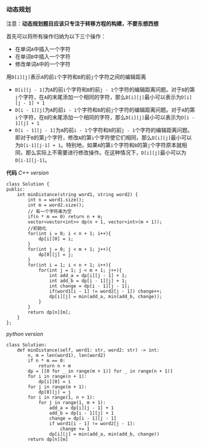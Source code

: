 ### 动态规划
注意：**动态规划题目应该只专注于转移方程的构建，不要东想西想**

首先可以将所有操作归纳为以下三个操作：
- 在单词`A`中插入一个字符
- 在单词`B`中插入一个字符
- 修改单词`A`中的一个字符

用`D[i][j]`表示`A`的前`i`个字符和`B`的前`j`个字符之间的编辑距离
- `D[i][j - 1]`为`A`的前`i`个字符和`B`的前`j - 1`个字符的编辑距离问题。对于`B`的第`j`个字符，在`A`的末尾添加一个相同的字符，那么`D[i][j]`最小可以表示为`D[i][j - 1] + 1`
- `D[i - 1][j]`为`A`的前`i - 1`个字符和`B`的前`j`个字符的编辑距离问题。对于`A`的第`i`个字符，在`B`的末尾添加一个相同的字符，那么`D[i][j]`最小可以表示为`D[i - 1][j] + 1`
- `D[i - 1][j - 1]`为`A`的前`i - 1`个字符和`B`的前`j - 1`个字符的编辑距离问题。即对于`B`的第`j`个字符，修改`A`的第`i`个字符使它们相同，那么`D[i][j]`最小可以为`D[i-1][j-1] + 1`。特别地，如果`A`的第`i`个字符和`B`的第`j`个字符原本就相同，那么实际上不需要进行修改操作。在这种情况下，`D[i][j]`最小可以为`D[i-1][j-1]`。

**代码**
*C++ version*
```
class Solution {
public:
    int minDistance(string word1, string word2) {
        int n = word1.size();
        int m = word2.size();
        // 有一个字符串为空
        if(n * m == 0) return n + m;
        vector<vector<int>> dp(n + 1, vector<int>(m + 1));
        //初始化
        for(int i = 0; i < n + 1; i++){
            dp[i][0] = i;
        }
        for(int j = 0; j < m + 1; j++){
            dp[0][j] = j;
        }
        for(int i = 1; i < n + 1; i++){
            for(int j = 1; j < m + 1; j++){
                int add_a = dp[i][j - 1] + 1;
                int add_b = dp[i - 1][j] + 1;
                int change = dp[i - 1][j - 1];
                if(word1[i - 1] != word2[j - 1]) change++;
                dp[i][j] = min(add_a, min(add_b, change));
            }
        }
        return dp[n][m];
    }
};
```

*python version*
```
class Solution:
    def minDistance(self, word1: str, word2: str) -> int:
        n, m = len(word1), len(word2)
        if n * m == 0:
            return n + m
        dp = [[0 for _ in range(m + 1)] for _ in range(n + 1)]
        for i in range(n + 1):
            dp[i][0] = i
        for j in range(m + 1):
            dp[0][j] = j
        for i in range(1, n + 1):
            for j in range(1, m + 1):
                add_a = dp[i][j - 1] + 1
                add_b = dp[i - 1][j] + 1
                change = dp[i - 1][j - 1]
                if word1[i - 1] != word2[j - 1]:
                    change += 1
                dp[i][j] = min(add_a, min(add_b, change))
        return dp[n][m]
      
```